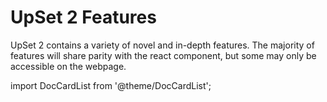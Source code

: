 # UpSet 2 Features

UpSet 2 contains a variety of novel and in-depth features. The majority of features will share parity with the react component, but some may only be accessible on the webpage.

import DocCardList from '@theme/DocCardList';

<DocCardList />
